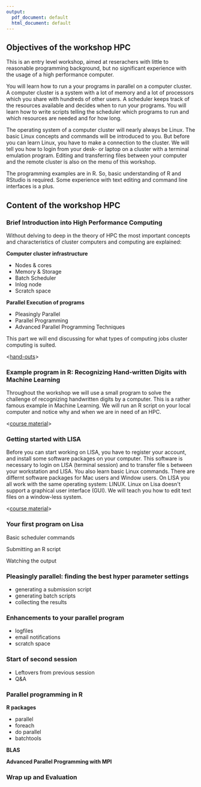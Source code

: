 ```yaml
---
output:
  pdf_document: default
  html_document: default
---
```

## Objectives of the workshop HPC

This is an entry level workshop, aimed at reserachers with little to reasonable programming background, but no significant experience with the usage of a high performance computer.

You will learn how to run a your programs in parallel on a computer cluster. A computer cluster is a system with a lot of memory and a lot of processors which you share with hundreds of other users. A scheduler keeps track of the resources available and decides when to run your programs. You will learn how to write scripts telling the scheduler which programs to run and which resources are needed and for how long.

The operating system of a computer cluster will nearly always be Linux. The basic Linux concepts and commands will be introduced to you. But before you can learn Linux, you have to make a connection to the cluster. We will tell you how to login from your desk- or laptop on a cluster with a terminal emulation program. Editing and transferring files between your computer and the remote cluster is also on the menu of this workshop.

The programming examples are in R. So, basic understanding of R and RStudio is required. Some experience with text editing and command line interfaces is a plus.

## Content of the workshop HPC

### Brief Introduction into High Performance Computing

Without delving to deep in the theory of HPC the most important concepts and characteristics of cluster computers and computing are explained:  

__Computer cluster infrastructure__

* Nodes & cores
* Memory & Storage
* Batch Scheduler
* Inlog node
* Scratch space

__Parallel Execution of programs__

* Pleasingly Parallel
* Parallel Programming
* Advanced Parallel Programming Techniques

This part we will end discussing for what types of computing jobs cluster computing is suited.

<[hand-outs](./docs/intro_hpc.md)>

### Example program in R: Recognizing Hand-written Digits with Machine Learning

Throughout the workshop we will use a small program to solve the challenge of recognizing handwritten digits by a computer. This is a rather famous example in Machine Learning. We will run an R script on your local computer and notice why and when we are in need of an HPC.

<[course material](./docs/intro_svm.md)>

### Getting started with LISA

Before you can start working on LISA, you have to register your account, and install some software packages on your computer. This software is necessary to login on LISA (terminal session) and to transfer file s between your workstation and LISA. You also learn basic Linux commands. There are differnt software packages for Mac users and Window users. On LISA you all work with the same operating system: LINUX. Linux on Lisa doesn't support a graphical user interface (GUI). We will teach you how to edit text files on a window-less system.

<[course material](./docs/preparations.md)>

### Your first program on Lisa

Basic scheduler commands

Submitting an R script

Watching the output

### Pleasingly parallel: finding the best hyper parameter settings

* generating a submission script
* generating batch scripts
* collecting the results

### Enhancements to your parallel program

* logfiles
* email notifications
* scratch space

### Start of second session

* Leftovers from previous session
* Q&A

### Parallel programming in R

__R packages__
* parallel
* foreach
* do parallel
* batchtools

__BLAS__

__Advanced Parallel Programming with MPI__

### Wrap up and Evaluation









